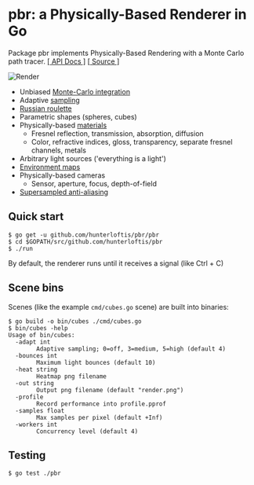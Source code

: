 # pbr: a Physically-Based Renderer in Go

Package pbr implements Physically-Based Rendering with a Monte Carlo path tracer.
[[ API Docs ]](https://godoc.org/github.com/hunterloftis/pbr/pbr)
[[ Source ]](https://github.com/hunterloftis/pbr)

![Render](https://user-images.githubusercontent.com/364501/27976627-5e28c4ba-6335-11e7-9fde-00c7ddeb5987.png)

- Unbiased [Monte-Carlo integration](https://en.wikipedia.org/wiki/Monte_Carlo_integration)
- Adaptive [sampling](https://renderman.pixar.com/resources/RenderMan_20/risSampling.html)
- [Russian roulette](https://computergraphics.stackexchange.com/questions/2316/is-russian-roulette-really-the-answer)
- Parametric shapes (spheres, cubes)
- Physically-based [materials](https://www.marmoset.co/posts/basic-theory-of-physically-based-rendering/)
  - Fresnel reflection, transmission, absorption, diffusion
  - Color, refractive indices, gloss, transparency, separate fresnel channels, metals
- Arbitrary light sources ('everything is a light')
- [Environment maps](http://gl.ict.usc.edu/Data/HighResProbes/)
- Physically-based cameras
  - Sensor, aperture, focus, depth-of-field
- [Supersampled anti-aliasing](https://en.wikipedia.org/wiki/Supersampling)

## Quick start

```
$ go get -u github.com/hunterloftis/pbr/pbr
$ cd $GOPATH/src/github.com/hunterloftis/pbr
$ ./run
```

By default, the renderer runs until it receives a signal (like Ctrl + C)

## Scene bins

Scenes (like the example `cmd/cubes.go` scene) are built into binaries:

```
$ go build -o bin/cubes ./cmd/cubes.go
$ bin/cubes -help
Usage of bin/cubes:
  -adapt int
    	Adaptive sampling; 0=off, 3=medium, 5=high (default 4)
  -bounces int
    	Maximum light bounces (default 10)
  -heat string
    	Heatmap png filename
  -out string
    	Output png filename (default "render.png")
  -profile
    	Record performance into profile.pprof
  -samples float
    	Max samples per pixel (default +Inf)
  -workers int
    	Concurrency level (default 4)
```

## Testing

```
$ go test ./pbr
```